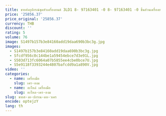 ```yaml
---
title: ขายส่งอุปกรณ์ขุดหัวเครื่องยนต์ 3LD1 8- 97163401 -0 8- 97163401 -0 ชิ้นส่วนเครื่องยนต์เครื่องจักรดีเซล
price: '25856.37'
price_original: '25856.37'
currency: THB
discount: ''
rating: 5
volume: 76
image: S1497b157b3e84160add19daa690b3bc3g.jpg
images:
  - S1497b157b3e84160add19daa690b3bc3g.jpg
  - Sfcdf956c0c144be1a59454ebce7d3e91L.jpg
  - S503d713fc6064a07b5855ee4cbe0bce7U.jpg
  - S5e9118f3393244e4807bafcdd9a1a890V.jpg
video: ''
categories:
  - name: เครื่องมือ
    slug: เคร-องม
  - name: อะไหล่ เครื่องมือ
    slug: อะไหล-เคร-องม
slug: ขายส-งอ-ปกรณ-ดห-วเคร
encode: optejzY
lang: th
---
```

  